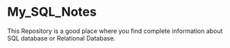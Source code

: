 # My_SQL_Notes
This Repository is a good place where you find complete information about SQL database or Relational Database.

